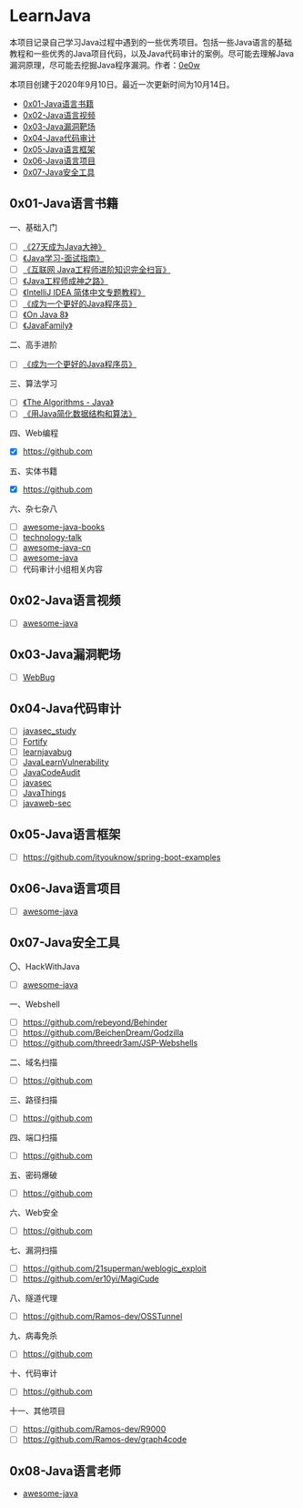 # LearnJava

本项目记录自己学习Java过程中遇到的一些优秀项目。包括一些Java语言的基础教程和一些优秀的Java项目代码，以及Java代码审计的案例。尽可能去理解Java漏洞原理，尽可能去挖掘Java程序漏洞。作者：[0e0w](https://github.com/0e0w/LearnJava)

本项目创建于2020年9月10日。最近一次更新时间为10月14日。

- [0x01-Java语言书籍](https://github.com/0e0w/Learnjava#0x01-java%E8%AF%AD%E8%A8%80%E4%B9%A6%E7%B1%8D)
- [0x02-Java语言视频](https://github.com/0e0w/Learnjava#0x02-java%E8%AF%AD%E8%A8%80%E8%A7%86%E9%A2%91)
- [0x03-Java漏洞靶场](https://github.com/0e0w/LearnJava#0x03-java%E6%BC%8F%E6%B4%9E%E9%9D%B6%E5%9C%BA)
- [0x04-Java代码审计](https://github.com/0e0w/Learnjava#0x04-java%E4%BB%A3%E7%A0%81%E5%AE%A1%E8%AE%A1)
- [0x05-Java语言框架](https://github.com/0e0w/Learnjava#0x05-java%E8%AF%AD%E8%A8%80%E6%A1%86%E6%9E%B6)
- [0x06-Java语言项目](https://github.com/0e0w/Learnjava#0x06-java%E8%AF%AD%E8%A8%80%E9%A1%B9%E7%9B%AE)
- [0x07-Java安全工具](https://github.com/0e0w/Learnjava#0x07-java%E5%AE%89%E5%85%A8%E5%B7%A5%E5%85%B7)

## 0x01-Java语言书籍

一、基础入门

- [ ] [《27天成为Java大神》](https://github.com/DuGuQiuBai/Java)
- [ ] [《Java学习-面试指南》](https://github.com/Snailclimb/JavaGuide)
- [ ] [《互联网 Java工程师进阶知识完全扫盲》](https://github.com/doocs/advanced-java)
- [ ] [《Java工程师成神之路》](https://github.com/hollischuang/toBeTopJavaer)
- [ ] [《IntelliJ IDEA 简体中文专题教程》](https://github.com/judasn/IntelliJ-IDEA-Tutorial)
- [ ] [《成为一个更好的Java程序员》](https://github.com/crisxuan/bestJavaer)
- [ ] [《On Java 8》](https://github.com/LingCoder/OnJava8)
- [ ] [《JavaFamily》](https://github.com/AobingJava/JavaFamily)

二、高手进阶

- [ ] [《成为一个更好的Java程序员》](https://github.com/crisxuan/bestJavaer)

三、算法学习

- [ ] [《The Algorithms - Java》](https://github.com/TheAlgorithms/Java)
- [ ] [《用Java简化数据结构和算法》](https://github.com/careermonk/data-structures-and-algorithms-made-easy-in-java)

四、Web编程

- [x] https://github.com

五、实体书籍

- [x] https://github.com

六、杂七杂八

- [ ] [awesome-java-books](https://github.com/sorenduan/awesome-java-books)
- [ ] [technology-talk](https://github.com/aalansehaiyang/technology-talk)
- [ ] [awesome-java-cn](https://github.com/jobbole/awesome-java-cn)
- [ ] [awesome-java](https://github.com/Snailclimb/awesome-java)
- [ ] 代码审计小组相关内容

## 0x02-Java语言视频

- [ ] [awesome-java](https://github.com/Snailclimb/awesome-java)

## 0x03-Java漏洞靶场

- [ ] [WebBug](https://github.com/Mysticbinary/WebBug)

## 0x04-Java代码审计

- [ ] [javasec_study](https://github.com/proudwind/javasec_study)
- [ ] [Fortify](https://github.com/wooyunwang/Fortify)
- [ ] [learnjavabug](https://github.com/threedr3am/learnjavabug)
- [ ] [JavaLearnVulnerability](https://github.com/SummerSec/JavaLearnVulnerability)
- [ ] [JavaCodeAudit](https://github.com/cn-panda/JavaCodeAudit)
- [ ] [javasec](https://github.com/Maskhe/javasec)
- [ ] [JavaThings](https://github.com/phith0n/JavaThings)
- [ ] [javaweb-sec](https://github.com/anbai-inc/javaweb-sec)

## 0x05-Java语言框架

- [ ] https://github.com/ityouknow/spring-boot-examples

## 0x06-Java语言项目

- [ ] [awesome-java](https://github.com/Snailclimb/awesome-java)

## 0x07-Java安全工具

〇、HackWithJava

- [ ] [awesome-java](https://github.com/Snailclimb/awesome-java)

一、Webshell

- [ ] https://github.com/rebeyond/Behinder
- [ ] https://github.com/BeichenDream/Godzilla
- [ ] https://github.com/threedr3am/JSP-Webshells

二、域名扫描

- [ ] https://github.com

三、路径扫描

- [ ] https://github.com

四、端口扫描

- [ ] https://github.com

五、密码爆破

- [ ] https://github.com

六、Web安全

- [ ] https://github.com

七、漏洞扫描

- [ ] https://github.com/21superman/weblogic_exploit
- [ ] https://github.com/er10yi/MagiCude

八、隧道代理

- [ ] https://github.com/Ramos-dev/OSSTunnel

九、病毒免杀

- [ ] https://github.com

十、代码审计

- [ ] https://github.com

十一、其他项目

- [ ] https://github.com/Ramos-dev/R9000
- [ ] https://github.com/Ramos-dev/graph4code

## 0x08-Java语言老师

- [awesome-java](https://github.com/Snailclimb/awesome-java)

